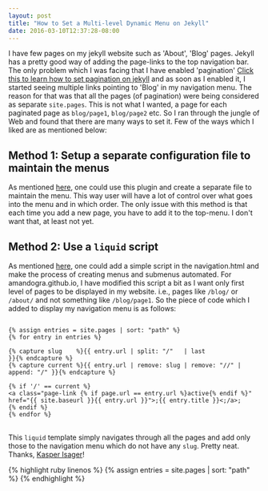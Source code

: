 ```yaml
---
layout: post
title: "How to Set a Multi-level Dynamic Menu on Jekyll"
date: 2016-03-10T12:37:28-08:00
---
```


I have few pages on my jekyll website such as 'About', 'Blog' pages. Jekyll has a pretty good way of adding the page-links to the top navigation bar.
The only problem which I was facing that I have enabled 'pagination' [Click this to learn how to set pagination on jekyll](#) and as soon as I enabled
it, I started seeing multiple links pointing to 'Blog' in my navigation menu. <!--more--> The reason for that was that all the pages (of pagination) were being considered
as separate `site.pages`. This is not what I wanted, a page for each paginated page as `blog/page1`, `blog/page2` etc. So I ran through the jungle of Web and found that
there are many ways to set it. Few of the ways which I liked are as mentioned below:

## Method 1: Setup a separate configuration file to maintain the menus
As mentioned [here](https://github.com/Painted-Fox/jekyll-site-menus), one could use this plugin and create a separate file to maintain the menu. This way user will have a
lot of control over what goes into the menu and in which order. The only issue with this method is that each time you add a new page, you have to add it to the top-menu. I don't want that, at least not yet.

## Method 2: Use a `liquid` script
As mentioned [here](https://gist.github.com/kasperisager/9416313), one could add a simple script in the navigation.html and make the process of creating menus and submenus automated.
For amandogra.github.io, I have modified this script a bit as I want only first level of pages to be displayed in my website. i.e., pages like `/blog/` or `/about/` and not something like `/blog/page1`.
So the piece of code which I added to display my navigation menu is as follows:

<pre>
<code>
&#123;&#37; assign entries = site.pages | sort: "path" &#37;&#125;
&#123;&#37; for entry in entries &#37;&#125;

&#123;&#37; capture slug    &#37;&#125;&#123;&#123; entry.url | split: "/"   | last                       &#125;&#125;&#123;&#37; endcapture &#37;&#125;
&#123;&#37; capture current &#37;&#125;&#123;&#123; entry.url | remove: slug | remove: "//" | append: "/" &#125;&#125;&#123;&#37; endcapture &#37;&#125;

&#123;&#37; if '/' == current &#37;&#125;
&#60;a class="page-link &#123;&#37; if page.url == entry.url &#37;&#125;active&#123;&#37; endif &#37;&#125;"
href="&#123;&#123; site.baseurl &#125;&#125;&#123;&#123; entry.url &#125;&#125;"&#62;;&#123;&#123; entry.title &#125;&#125;&#60;;/a&#62;;
&#123;&#37; endif &#37;&#125;
&#123;&#37; endfor &#37;&#125;
</code>
</pre>

This `liquid` template simply navigates through all the pages and add only those to the navigation menu which do not have any `slug`. Pretty neat. Thanks, [Kasper Isager](https://gist.github.com/kasperisager)!

{% highlight ruby linenos %}
    {% assign entries = site.pages | sort: "path" %}
{% endhighlight %}
